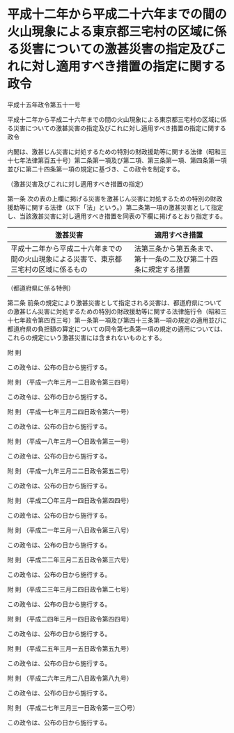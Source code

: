 # 平成十二年から平成二十六年までの間の火山現象による東京都三宅村の区域に係る災害についての激甚災害の指定及びこれに対し適用すべき措置の指定に関する政令

平成十五年政令第五十一号

平成十二年から平成二十六年までの間の火山現象による東京都三宅村の区域に係る災害についての激甚災害の指定及びこれに対し適用すべき措置の指定に関する政令

内閣は、激甚じん災害に対処するための特別の財政援助等に関する法律（昭和三十七年法律第百五十号）第二条第一項及び第二項、第三条第一項、第四条第一項並びに第二十四条第一項の規定に基づき、この政令を制定する。

（激甚災害及びこれに対し適用すべき措置の指定）

第一条 次の表の上欄に掲げる災害を激甚じん災害に対処するための特別の財政援助等に関する法律（以下「法」という。）第二条第一項の激甚災害として指定し、当該激甚災害に対し適用すべき措置を同表の下欄に掲げるとおり指定する。

激甚災害 | 適用すべき措置  
---|---  
平成十二年から平成二十六年までの間の火山現象による災害で、東京都三宅村の区域に係るもの | 法第三条から第五条まで、第十一条の二及び第二十四条に規定する措置  
  
（都道府県に係る特例）

第二条 前条の規定により激甚災害として指定される災害は、都道府県についての激甚じん災害に対処するための特別の財政援助等に関する法律施行令（昭和三十七年政令第四百三号）第一条第一項及び第四十三条第一項の規定の適用並びに都道府県の負担額の算定についての同令第七条第一項の規定の適用については、これらの規定にいう激甚災害には含まれないものとする。

附 則

この政令は、公布の日から施行する。

附 則 （平成一六年三月一二日政令第三四号）

この政令は、公布の日から施行する。

附 則 （平成一七年三月二四日政令第六一号）

この政令は、公布の日から施行する。

附 則 （平成一八年三月一〇日政令第三一号）

この政令は、公布の日から施行する。

附 則 （平成一九年三月二二日政令第五二号）

この政令は、公布の日から施行する。

附 則 （平成二〇年三月一四日政令第四四号）

この政令は、公布の日から施行する。

附 則 （平成二一年三月一八日政令第三八号）

この政令は、公布の日から施行する。

附 則 （平成二二年三月二五日政令第三六号）

この政令は、公布の日から施行する。

附 則 （平成二三年三月二四日政令第二七号）

この政令は、公布の日から施行する。

附 則 （平成二四年三月一四日政令第四四号）

この政令は、公布の日から施行する。

附 則 （平成二五年三月一五日政令第五九号）

この政令は、公布の日から施行する。

附 則 （平成二六年三月二八日政令第八九号）

この政令は、公布の日から施行する。

附 則 （平成二七年三月三一日政令第一三〇号）

この政令は、公布の日から施行する。
